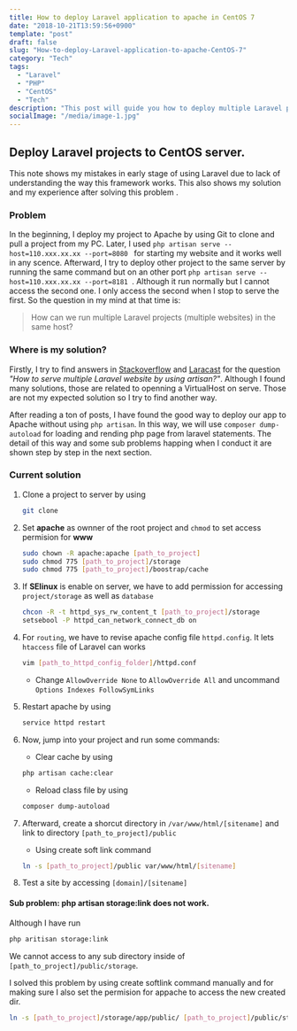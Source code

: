 ```yaml
---
title: How to deploy Laravel application to apache in CentOS 7
date: "2018-10-21T13:59:56+0900"
template: "post"
draft: false
slug: "How-to-deploy-Laravel-application-to-apache-CentOS-7"
category: "Tech"
tags:
  - "Laravel"
  - "PHP"
  - "CentOS"
  - "Tech"
description: "This post will guide you how to deploy multiple Laravel project on the same Linux server."
socialImage: "/media/image-1.jpg"
---
```


## Deploy Laravel projects to CentOS server.

This note shows my mistakes in early stage of using Laravel due to lack of understanding the way this framework works. This also shows my solution and my experience after solving this problem .<br>

### Problem

In the beginning, I deploy my project to Apache by using Git to clone and pull a project from my PC. Later, I used `php artisan serve --host=110.xxx.xx.xx --port=8080 ` for starting my website and it works well in any scence. Afterward, I try to deploy other project to the same server by running the same command but on an other port `php artisan serve --host=110.xxx.xx.xx --port=8181 `. Although it run normally but I cannot access the second one. I only access the second when I stop to serve the first. So the question in my mind at that time is:<br>

> How can we run multiple Laravel projects (multiple websites) in the same host?


### Where is my solution?

Firstly, I try to find answers in [Stackoverflow](https://stackoverflow.com/) and [Laracast](https://laracasts.com/) for the question *"How to serve multiple Laravel website by using artisan?"*. Although I found many solutions, those are related to openning a VirtualHost on serve. Those are not my expected solution so I try to find another way.<br>

After reading a ton of posts, I have found the good way to deploy our app to Apache without using `php artisan`. In this way, we will use  `composer dump-autoload` for loading and rending php page from laravel statements. The detail of this way and some sub problems happing when I conduct it are shown step by step in the next section.


### Current solution


1. Clone a project to server by using 
	```bash 
	git clone
	```
2. Set **apache** as ownner of the root project and `chmod` to set access permision for **www**
	```bash
    sudo chown -R apache:apache [path_to_project]
    sudo chmod 775 [path_to_project]/storage
    sudo chmod 775 [path_to_project]/boostrap/cache
    ```
3. If **SElinux** is enable on server, we have to add permission for accessing `project/storage` as well as `database` 
	```bash 
	chcon -R -t httpd_sys_rw_content_t [path_to_project]/storage
	setsebool -P httpd_can_network_connect_db on
    ```
4. For `routing`, we have to revise apache config file `httpd.config`. It lets `htaccess` file of Laravel can works
	```bash 
	vim [path_to_httpd_config_folder]/httpd.conf
	```
    * Change `AllowOverride None` to  `AllowOverride All` and uncommand `Options Indexes FollowSymLinks`
5. Restart apache by using 
	```bash
	service httpd restart
	```

6. Now, jump into your project and run some commands:
   * Clear cache by using 
	```bash 
   	php artisan cache:clear
  	```
   * Reload class file by using 
	```bash 
	composer dump-autoload
	```
7. Afterward, create a shorcut directory in `/var/www/html/[sitename]` and link to directory `[path_to_project]/public`
   * Using create soft link command 
	```bash
	ln -s [path_to_project]/public var/www/html/[sitename]
	```
8. Test a site by accessing `[domain]/[sitename]`

#### Sub problem: **php artisan storage:link** does not work.

Although I have run 

```bash
php aritisan storage:link
```
We cannot access to any sub directory inside of `[path_to_project]/public/storage`.<br>

I solved this problem by using create softlink command manually and for making sure I also set the permision for appache to access the new created dir.

```bash
ln -s [path_to_project]/storage/app/public/ [path_to_project]/public/storage
```
